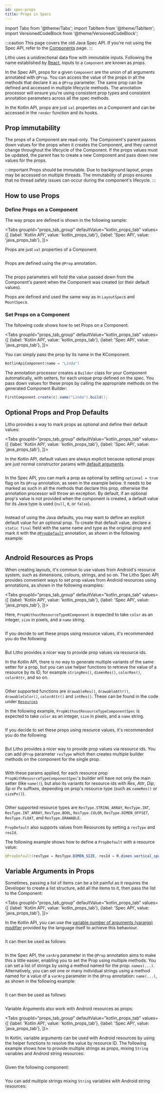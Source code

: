 ```yaml
---
id: spec-props
title: Props in Specs
---
```


import Tabs from '@theme/Tabs';
import TabItem from '@theme/TabItem';
import VersionedCodeBlock from '@theme/VersionedCodeBlock';

:::caution
This page covers the old Java Spec API. If you're not using the Spec API, refer to the [Components](../../mainconcepts/components-basics.mdx) page.
:::

Litho uses a unidirectional data flow with immutable inputs. Following the name established by [React](https://reactjs.org/docs/components-and-props.html), inputs to a `Component` are known as *props*.

In the Spec API, props for a given `Component` are the union of all arguments annotated with `@Prop`. You can access the value of the props in all the methods that declare it as a `@Prop` parameter. The same prop can be defined and accessed in multiple lifecycle methods. The annotation processor will ensure you're using consistent prop types and consistent annotation parameters across all the spec methods.

In the Kotlin API, props are just `val` properties on a Component and can be accessed in the `render` function and its hooks.

## Prop immutability

The props of a Component are read-only. The Component's parent passes down values for the props when it creates the Component, and they cannot change throughout the lifecycle of the Component. If the props values must be updated, the parent has to create a new Component and pass down new values for the props.

:::important
Props should be immutable. Due to background layout, props may be accessed on multiple threads. The immutability of props ensures that no thread safety issues can occur during the component's lifecycle.
:::

## How to use Props

### Define Props on a Component

The way props are defined is shown in the following sample:

<Tabs
  groupId="props_tab_group"
  defaultValue="kotlin_props_tab"
  values={[
    {label: 'Kotlin API', value: 'kotlin_props_tab'},
    {label: 'Spec API', value: 'java_props_tab'},
  ]}>
  <TabItem value="kotlin_props_tab">

Props are just `val` properties of a Component.

```kotlin file=sample/src/main/java/com/facebook/samples/litho/kotlin/documentation/HelloComponent.kt start=start_simple_example end=end_simple_example
```

  </TabItem>
  <TabItem value="java_props_tab">

Props are defined using the `@Prop` annotation.

```java file=sample/src/main/java/com/facebook/samples/litho/onboarding/FirstComponentSpec.java start=start_example end=end_example
```

  </TabItem>
</Tabs>

The props parameters will hold the value passed down from the Component's parent when the Component was created (or their default values).

Props are defined and used the same way as in `LayoutSpec`s and `MountSpec`s.

### Set Props on a Component

The following code shows how to set Props on a Component.

<Tabs
  groupId="props_tab_group"
  defaultValue="kotlin_props_tab"
  values={[
    {label: 'Kotlin API', value: 'kotlin_props_tab'},
    {label: 'Spec API', value: 'java_props_tab'},
  ]}>
  <TabItem value="kotlin_props_tab">

You can simply pass the prop by its name in the KComponent.

```kotlin
KotlinApiComponent(name = "Linda")
```

  </TabItem>
  <TabItem value="java_props_tab">

The annotation processor creates a `Builder` class for your Component automatically, with setters, for each unique prop defined on the spec.
You pass down values for these props by calling the appropriate methods on the generated Component Builder:

```java
FirstComponent.create(c).name("Linda").build();
```

  </TabItem>
</Tabs>

## Optional Props and Prop Defaults

Litho provides a way to mark props as optional and define their default values:

<Tabs
  groupId="props_tab_group"
  defaultValue="kotlin_props_tab"
  values={[
    {label: 'Kotlin API', value: 'kotlin_props_tab'},
    {label: 'Spec API', value: 'java_props_tab'},
  ]}>
  <TabItem value="kotlin_props_tab">

In the Kotlin API, default values are always explicit because optional props are just normal constructor params with [default arguments](https://kotlinlang.org/docs/functions.html#default-arguments).

```kotlin file=sample/src/main/java/com/facebook/samples/litho/documentation/props/PropDefaultKComponent.kt start=start_example end=end_example
```

   </TabItem>
  <TabItem value="java_props_tab">

In the Spec API, you can mark a prop as optional by setting `optional = true` flag on its `@Prop` annotation, as seen in the example below.
It needs to be marked as such in all the methods that declare this prop, otherwise the annotation processor will throw an exception.
By default, if an optional prop's value is not provided when the component is created, a default value for its Java type is used (`null`, `0`, or `false`).

```java file=sample/src/main/java/com/facebook/samples/litho/documentation/props/OptionalPropComponentSpec.java start=start_example end=end_example
```

Instead of using the Java defaults, you may want to define an explicit default value for an optional prop. To create that default value, declare a `static final` field with the same name and type as the original prop and mark it with the [`@PropDefault`](pathname:///javadoc/com/facebook/litho/annotations/PropDefault.html) annotation, as shown in the following example:

```java file=sample/src/main/java/com/facebook/samples/litho/documentation/props/PropDefaultComponentSpec.java start=start_example end=end_example
```

  </TabItem>
</Tabs>

## Android Resources as Props

When creating layouts, it's common to use values from Android's resource system, such as dimensions, colours, strings, and so on. The Litho Spec API provides convenient ways to set prop values from Android resources using annotations, as shown in the following examples:

<Tabs
  groupId="props_tab_group"
  defaultValue="kotlin_props_tab"
  values={[
    {label: 'Kotlin API', value: 'kotlin_props_tab'},
    {label: 'Spec API', value: 'java_props_tab'},
  ]}>

<TabItem value="kotlin_props_tab">

Here, `PropWithoutResourceTypeKComponent` is expected to take `color` as an integer, `size` in pixels, and a `name` string.

```kotlin file=sample/src/main/java/com/facebook/samples/litho/documentation/props/PropWithoutResourceTypeKComponent.kt start=start_example end=end_example
```

If you decide to set these props using resource values, it's recommended you do the following:

```kotlin file=sample/src/main/java/com/facebook/samples/litho/documentation/props/PropResourceTypeParentKComponent.kt start=start_prop_without_resource_type_usage end=end_prop_without_resource_type_usage
```

But Litho provides a nicer way to provide prop values via resource ids.

In the Kotlin API, there is no way to generate multiple variants of the same setter for a prop, but you can use helper functions to retrieve the value of a resource by its ID, for example `stringRes()`, `dimenRes()`, `colorRes()`, `colorAttr`, and so on.

```kotlin file=sample/src/main/java/com/facebook/samples/litho/documentation/props/PropResourceTypeParentKComponent.kt start=start_prop_with_resource_type_usage end=end_prop_with_resource_type_usage
```

Other supported functions are `drawableRes()`, `drawableAttr()`, `drawableColor()`, `colorAttr()` and `intRes()`. These can be found in the code under [`Resources`](https://github.com/facebook/litho/blob/master/litho-core-kotlin/src/main/kotlin/com/facebook/litho/Resources.kt)
  </TabItem>
  <TabItem value="java_props_tab">

In the following example, `PropWithoutResourceTypeComponentSpec` is expected to take `color` as an integer, `size` in pixels, and a `name` string.

```java file=sample/src/main/java/com/facebook/samples/litho/documentation/props/PropWithoutResourceTypeComponentSpec.java start=start_example end=end_example
```

If you decide to set these props using resource values, it's recommended you do the following:

```java file=sample/src/main/java/com/facebook/samples/litho/documentation/props/PropResourceTypeParentComponentSpec.java start=start_prop_without_resource_type_usage end=end_prop_without_resource_type_usage
```

But Litho provides a nicer way to provide prop values via resource ids. You can add `@Prop` parameter `resType` which then creates multiple builder methods on the component for the single prop.

```java file=sample/src/main/java/com/facebook/samples/litho/documentation/props/PropWithResourceTypeComponentSpec.java start=start_example end=end_example
```

With these params applied, for each resource prop `PropWithResourceTypeComponentSpec`'s builder will have not only the main setter (like `name()`), but also its variants for resource ids with *Res*, *Attr*, *Dip*, *Sp* or *Px* suffixes, depending on prop's resource type (such as `nameRes()` or `sizePx()`).

```java file=sample/src/main/java/com/facebook/samples/litho/documentation/props/PropResourceTypeParentComponentSpec.java start=start_prop_with_resource_type_usage end=end_prop_with_resource_type_usage
```

Other supported resource types are `ResType.STRING_ARRAY`, `ResType.INT`, `ResType.INT_ARRAY`, `ResType.BOOL`, `ResType.COLOR`, `ResType.DIMEN_OFFSET`, `ResType.FLOAT`, and `ResType.DRAWABLE`.

`PropDefault` also supports values from Resources by setting a `resType` and `resId`.

The following example shows how to define a `PropDefault` with a resource value:

```java
@PropDefault(resType = ResType.DIMEN_SIZE, resId = R.dimen.vertical_spacing) static float spacingVertical;
```

  </TabItem>
</Tabs>

## Variable Arguments in Props

Sometimes, passing a list of items can be a bit painful as it requires the Developer to create a list structure, add all the items to it, then pass the list to the Component:

<Tabs
  groupId="props_tab_group"
  defaultValue="kotlin_props_tab"
  values={[
    {label: 'Kotlin API', value: 'kotlin_props_tab'},
    {label: 'Spec API', value: 'java_props_tab'},
  ]}>
   <TabItem value="kotlin_props_tab">

In the Kotlin API, you can use the [variable number of arguments (varargs) modifier](https://kotlinlang.org/docs/functions.html#variable-number-of-arguments-varargs) provided by the language itself to achieve this behaviour.

```kotlin file=sample/src/main/java/com/facebook/samples/litho/documentation/props/VariableArgumentPropKComponent.kt start=start_example end=end_example
```

It can then be used as follows:

```kotlin file=sample/src/main/java/com/facebook/samples/litho/documentation/props/VariableArgumentPropParentKComponent.kt start=start_var_arg_usage end=end_var_arg_usage
```

   </TabItem>

  <TabItem value="java_props_tab">

In the Spec API, the `varArg` parameter in the `@Prop` annotation aims to make this a little easier, enabling you to set the Prop using multiple methods. You can set a list of strings by using a method named for the prop: `names(...)`.  Alternatively, you can set one or many individual strings using a method named for a value of a `varArg` parameter in the `@Prop` annotation: `name(...)`, as shown in the following example:

```java file=sample/src/main/java/com/facebook/samples/litho/documentation/props/VariableArgumentPropComponentSpec.java start=start_example end=end_example
```

It can then be used as follows:

```java file=sample/src/main/java/com/facebook/samples/litho/documentation/props/VariableArgumentPropParentComponentSpec.java start=start_var_arg_usage end=end_var_arg_usage
```

  </TabItem>
 </Tabs>

Variable Arguments also work with Android resources as props:

 <Tabs
   groupId="props_tab_group"
   defaultValue="kotlin_props_tab"
   values={[
     {label: 'Kotlin API', value: 'kotlin_props_tab'},
     {label: 'Spec API', value: 'java_props_tab'},
   ]}>
    <TabItem value="kotlin_props_tab">

  In Kotlin, variable arguments can be used with Android resources by using the helper functions to resolve the value by resource ID. The following example shows how to provide multiple strings as props, mixing `String` variables and Android string resources:

  ```kotlin file=sample/src/main/java/com/facebook/samples/litho/documentation/props/VariableArgumentPropParentKComponent.kt start=start_var_arg_res_type_usage end=end_var_arg_res_type_usage
  ```

  </TabItem>

  <TabItem value="java_props_tab">

  Given the following component:

  ```java file=sample/src/main/java/com/facebook/samples/litho/documentation/props/VariableArgumentWithResourceTypeSpec.java start=start_example end=end_example
  ```

  You can add multiple strings mixing `String` variables with Android string resources:

  ```java file=sample/src/main/java/com/facebook/samples/litho/documentation/props/VariableArgumentPropParentComponentSpec.java start=start_var_arg_res_type_usage end=end_var_arg_res_type_usage
  ```

 </TabItem>
 </Tabs>
